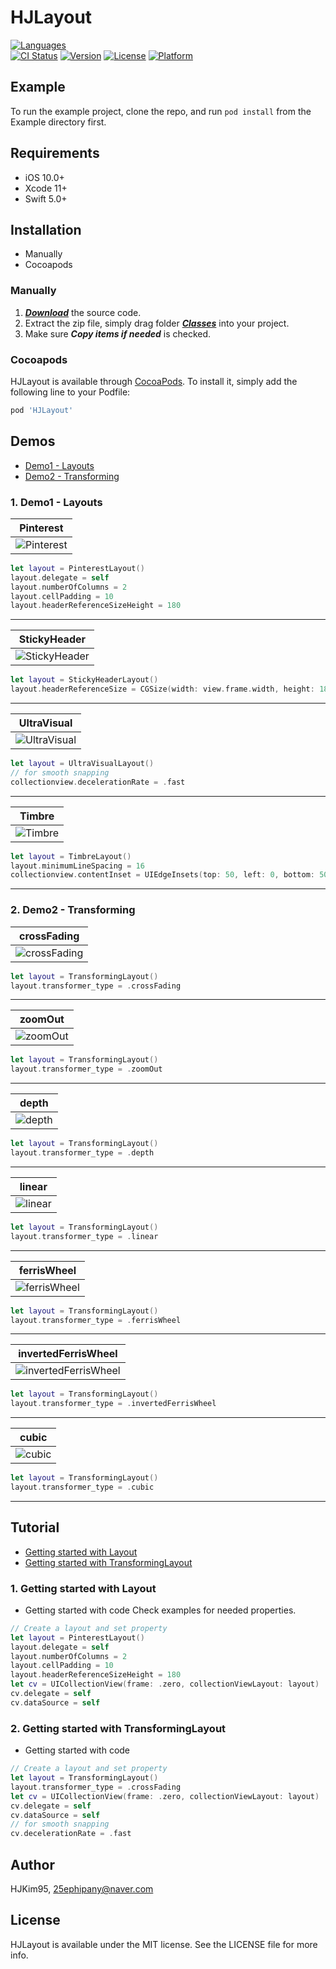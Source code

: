 # HJLayout

[![Languages](https://img.shields.io/badge/language-swift%205.0%20-FF69B4.svg?style=plastic)](#) <br/> 
[![CI Status](https://img.shields.io/travis/HJKim95/HJLayout.svg?style=flat)](https://travis-ci.org/HJKim95/HJLayout?branch=master)
[![Version](https://img.shields.io/cocoapods/v/HJLayout.svg?style=flat)](https://cocoapods.org/pods/HJLayout)
[![License](https://img.shields.io/cocoapods/l/HJLayout.svg?style=flat)](https://cocoapods.org/pods/HJLayout)
[![Platform](https://img.shields.io/cocoapods/p/HJLayout?color=red&style=flat)](https://cocoapods.org/pods/HJLayout)

## Example

To run the example project, clone the repo, and run `pod install` from the Example directory first.

## Requirements
* iOS 10.0+ 
* Xcode 11+
* Swift 5.0+

## Installation
* Manually
* Cocoapods

### Manually
1. ***[Download](#)*** the source code.
2. Extract the zip file, simply drag folder ***[Classes](#)*** into your project.
3. Make sure ***Copy items if needed*** is checked.

### Cocoapods

HJLayout is available through [CocoaPods](https://cocoapods.org). To install
it, simply add the following line to your Podfile:

```ruby
pod 'HJLayout'
```

## Demos
* [Demo1 - Layouts](#demo_layout)
* [Demo2 - Transforming](#demo_transforming)

### 1. Demo1 - Layouts <a id='demo_layout'></a>
|Pinterest|
|---|
|![Pinterest](https://user-images.githubusercontent.com/29699823/91012308-da0f5000-e620-11ea-8443-bf16e3eb5697.gif)|
```swift
let layout = PinterestLayout()
layout.delegate = self
layout.numberOfColumns = 2
layout.cellPadding = 10
layout.headerReferenceSizeHeight = 180
```
---

|StickyHeader|
|---|
|![StickyHeader](https://user-images.githubusercontent.com/29699823/91012340-e4c9e500-e620-11ea-8f35-3140183f41a1.gif)|
```swift
let layout = StickyHeaderLayout()
layout.headerReferenceSize = CGSize(width: view.frame.width, height: 180)
```
---

|UltraVisual|
|---|
|![UltraVisual](https://user-images.githubusercontent.com/29699823/91012345-e5fb1200-e620-11ea-829e-869056a80160.gif)|
```swift
let layout = UltraVisualLayout()
// for smooth snapping
collectionview.decelerationRate = .fast
```
---

|Timbre|
|---|
|![Timbre](https://user-images.githubusercontent.com/29699823/91012350-e72c3f00-e620-11ea-87f0-c45673d155aa.gif)|
```swift
let layout = TimbreLayout()
layout.minimumLineSpacing = 16
collectionview.contentInset = UIEdgeInsets(top: 50, left: 0, bottom: 50, right: 0)
```
---

### 2. Demo2 - Transforming <a id='demo_transforming'></a>
|crossFading|
|---|
|![crossFading](https://user-images.githubusercontent.com/29699823/91015125-98cd6f00-e625-11ea-8675-6efbabf4a8a6.gif)|
```swift
let layout = TransformingLayout()
layout.transformer_type = .crossFading
```
---

|zoomOut|
|---|
|![zoomOut](https://user-images.githubusercontent.com/29699823/91015164-a4209a80-e625-11ea-886e-f53d1cb507cd.gif)|
```swift
let layout = TransformingLayout()
layout.transformer_type = .zoomOut
```
---

|depth|
|---|
|![depth](https://user-images.githubusercontent.com/29699823/91015154-a125aa00-e625-11ea-862b-0826af16202e.gif)|
```swift
let layout = TransformingLayout()
layout.transformer_type = .depth
```
---

|linear|
|---|
|![linear](https://user-images.githubusercontent.com/29699823/91015161-a3880400-e625-11ea-9e73-a58bee7a7927.gif)|
```swift
let layout = TransformingLayout()
layout.transformer_type = .linear
```
---

|ferrisWheel|
|---|
|![ferrisWheel](https://user-images.githubusercontent.com/29699823/91015156-a256d700-e625-11ea-953c-31850638ac17.gif)|
```swift
let layout = TransformingLayout()
layout.transformer_type = .ferrisWheel
```
---

|invertedFerrisWheel|
|---|
|![invertedFerrisWheel](https://user-images.githubusercontent.com/29699823/91015159-a2ef6d80-e625-11ea-8e08-e4f237c40a05.gif)|
```swift
let layout = TransformingLayout()
layout.transformer_type = .invertedFerrisWheel
```
---

|cubic|
|---|
|![cubic](https://user-images.githubusercontent.com/29699823/91015149-9ff47d00-e625-11ea-8a83-2c6986ec2550.gif)|
```swift
let layout = TransformingLayout()
layout.transformer_type = .cubic
```
---


## Tutorial
* [Getting started with Layout](#getting_started_layout)
* [Getting started with TransformingLayout](#getting_started_transforming)

### 1. Getting started with Layout <a id='getting_started_layout'></a>

* Getting started with code
Check examples for needed properties.

```swift
// Create a layout and set property
let layout = PinterestLayout()
layout.delegate = self
layout.numberOfColumns = 2
layout.cellPadding = 10
layout.headerReferenceSizeHeight = 180
let cv = UICollectionView(frame: .zero, collectionViewLayout: layout)
cv.delegate = self
cv.dataSource = self
```

### 2. Getting started with TransformingLayout <a id='getting_started_transforming'></a>

* Getting started with code

```swift
// Create a layout and set property
let layout = TransformingLayout()
layout.transformer_type = .crossFading
let cv = UICollectionView(frame: .zero, collectionViewLayout: layout)
cv.delegate = self
cv.dataSource = self
// for smooth snapping
cv.decelerationRate = .fast
```

## Author

HJKim95, 25ephipany@naver.com

## License

HJLayout is available under the MIT license. See the LICENSE file for more info.
